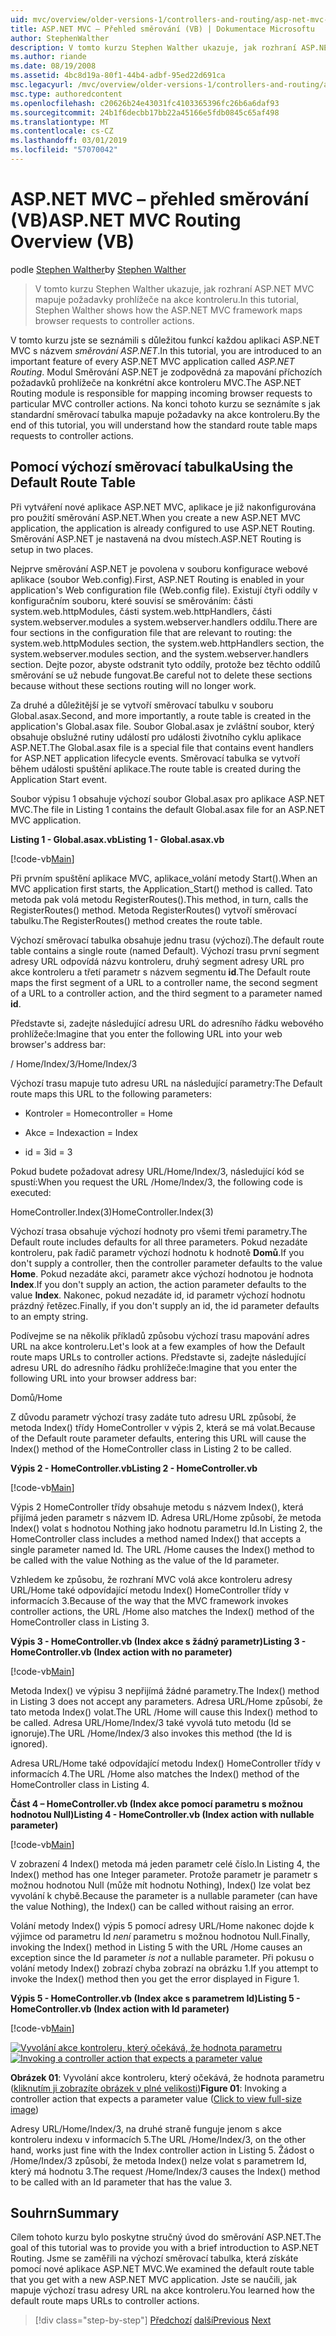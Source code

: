 ```yaml
---
uid: mvc/overview/older-versions-1/controllers-and-routing/asp-net-mvc-routing-overview-vb
title: ASP.NET MVC – Přehled směrování (VB) | Dokumentace Microsoftu
author: StephenWalther
description: V tomto kurzu Stephen Walther ukazuje, jak rozhraní ASP.NET MVC mapuje požadavky prohlížeče na akce kontroleru.
ms.author: riande
ms.date: 08/19/2008
ms.assetid: 4bc8d19a-80f1-44b4-adbf-95ed22d691ca
msc.legacyurl: /mvc/overview/older-versions-1/controllers-and-routing/asp-net-mvc-routing-overview-vb
msc.type: authoredcontent
ms.openlocfilehash: c20626b24e43031fc4103365396fc26b6a6daf93
ms.sourcegitcommit: 24b1f6decbb17bb22a45166e5fdb0845c65af498
ms.translationtype: MT
ms.contentlocale: cs-CZ
ms.lasthandoff: 03/01/2019
ms.locfileid: "57070042"
---
```

<a name="aspnet-mvc-routing-overview-vb"></a><span data-ttu-id="5151f-103">ASP.NET MVC – přehled směrování (VB)</span><span class="sxs-lookup"><span data-stu-id="5151f-103">ASP.NET MVC Routing Overview (VB)</span></span>
====================
<span data-ttu-id="5151f-104">podle [Stephen Walther](https://github.com/StephenWalther)</span><span class="sxs-lookup"><span data-stu-id="5151f-104">by [Stephen Walther](https://github.com/StephenWalther)</span></span>

> <span data-ttu-id="5151f-105">V tomto kurzu Stephen Walther ukazuje, jak rozhraní ASP.NET MVC mapuje požadavky prohlížeče na akce kontroleru.</span><span class="sxs-lookup"><span data-stu-id="5151f-105">In this tutorial, Stephen Walther shows how the ASP.NET MVC framework maps browser requests to controller actions.</span></span>


<span data-ttu-id="5151f-106">V tomto kurzu jste se seznámili s důležitou funkcí každou aplikaci ASP.NET MVC s názvem *směrování ASP.NET*.</span><span class="sxs-lookup"><span data-stu-id="5151f-106">In this tutorial, you are introduced to an important feature of every ASP.NET MVC application called *ASP.NET Routing*.</span></span> <span data-ttu-id="5151f-107">Modul Směrování ASP.NET je zodpovědná za mapování příchozích požadavků prohlížeče na konkrétní akce kontroleru MVC.</span><span class="sxs-lookup"><span data-stu-id="5151f-107">The ASP.NET Routing module is responsible for mapping incoming browser requests to particular MVC controller actions.</span></span> <span data-ttu-id="5151f-108">Na konci tohoto kurzu se seznámíte s jak standardní směrovací tabulka mapuje požadavky na akce kontroleru.</span><span class="sxs-lookup"><span data-stu-id="5151f-108">By the end of this tutorial, you will understand how the standard route table maps requests to controller actions.</span></span>

## <a name="using-the-default-route-table"></a><span data-ttu-id="5151f-109">Pomocí výchozí směrovací tabulka</span><span class="sxs-lookup"><span data-stu-id="5151f-109">Using the Default Route Table</span></span>

<span data-ttu-id="5151f-110">Při vytváření nové aplikace ASP.NET MVC, aplikace je již nakonfigurována pro použití směrování ASP.NET.</span><span class="sxs-lookup"><span data-stu-id="5151f-110">When you create a new ASP.NET MVC application, the application is already configured to use ASP.NET Routing.</span></span> <span data-ttu-id="5151f-111">Směrování ASP.NET je nastavená na dvou místech.</span><span class="sxs-lookup"><span data-stu-id="5151f-111">ASP.NET Routing is setup in two places.</span></span>

<span data-ttu-id="5151f-112">Nejprve směrování ASP.NET je povolena v souboru konfigurace webové aplikace (soubor Web.config).</span><span class="sxs-lookup"><span data-stu-id="5151f-112">First, ASP.NET Routing is enabled in your application's Web configuration file (Web.config file).</span></span> <span data-ttu-id="5151f-113">Existují čtyři oddíly v konfiguračním souboru, které souvisí se směrováním: části system.web.httpModules, části system.web.httpHandlers, části system.webserver.modules a system.webserver.handlers oddílu.</span><span class="sxs-lookup"><span data-stu-id="5151f-113">There are four sections in the configuration file that are relevant to routing: the system.web.httpModules section, the system.web.httpHandlers section, the system.webserver.modules section, and the system.webserver.handlers section.</span></span> <span data-ttu-id="5151f-114">Dejte pozor, abyste odstranit tyto oddíly, protože bez těchto oddílů směrování se už nebude fungovat.</span><span class="sxs-lookup"><span data-stu-id="5151f-114">Be careful not to delete these sections because without these sections routing will no longer work.</span></span>

<span data-ttu-id="5151f-115">Za druhé a důležitější je se vytvoří směrovací tabulku v souboru Global.asax.</span><span class="sxs-lookup"><span data-stu-id="5151f-115">Second, and more importantly, a route table is created in the application's Global.asax file.</span></span> <span data-ttu-id="5151f-116">Soubor Global.asax je zvláštní soubor, který obsahuje obslužné rutiny událostí pro události životního cyklu aplikace ASP.NET.</span><span class="sxs-lookup"><span data-stu-id="5151f-116">The Global.asax file is a special file that contains event handlers for ASP.NET application lifecycle events.</span></span> <span data-ttu-id="5151f-117">Směrovací tabulka se vytvoří během události spuštění aplikace.</span><span class="sxs-lookup"><span data-stu-id="5151f-117">The route table is created during the Application Start event.</span></span>

<span data-ttu-id="5151f-118">Soubor výpisu 1 obsahuje výchozí soubor Global.asax pro aplikace ASP.NET MVC.</span><span class="sxs-lookup"><span data-stu-id="5151f-118">The file in Listing 1 contains the default Global.asax file for an ASP.NET MVC application.</span></span>

<span data-ttu-id="5151f-119">**Listing 1 - Global.asax.vb**</span><span class="sxs-lookup"><span data-stu-id="5151f-119">**Listing 1 - Global.asax.vb**</span></span>

[!code-vb[Main](asp-net-mvc-routing-overview-vb/samples/sample1.vb)]

<span data-ttu-id="5151f-120">Při prvním spuštění aplikace MVC, aplikace\_volání metody Start().</span><span class="sxs-lookup"><span data-stu-id="5151f-120">When an MVC application first starts, the Application\_Start() method is called.</span></span> <span data-ttu-id="5151f-121">Tato metoda pak volá metodu RegisterRoutes().</span><span class="sxs-lookup"><span data-stu-id="5151f-121">This method, in turn, calls the RegisterRoutes() method.</span></span> <span data-ttu-id="5151f-122">Metoda RegisterRoutes() vytvoří směrovací tabulku.</span><span class="sxs-lookup"><span data-stu-id="5151f-122">The RegisterRoutes() method creates the route table.</span></span>

<span data-ttu-id="5151f-123">Výchozí směrovací tabulka obsahuje jednu trasu (výchozí).</span><span class="sxs-lookup"><span data-stu-id="5151f-123">The default route table contains a single route (named Default).</span></span> <span data-ttu-id="5151f-124">Výchozí trasu první segment adresy URL odpovídá názvu kontroleru, druhý segment adresy URL pro akce kontroleru a třetí parametr s názvem segmentu **id**.</span><span class="sxs-lookup"><span data-stu-id="5151f-124">The Default route maps the first segment of a URL to a controller name, the second segment of a URL to a controller action, and the third segment to a parameter named **id**.</span></span>

<span data-ttu-id="5151f-125">Představte si, zadejte následující adresu URL do adresního řádku webového prohlížeče:</span><span class="sxs-lookup"><span data-stu-id="5151f-125">Imagine that you enter the following URL into your web browser's address bar:</span></span>

<span data-ttu-id="5151f-126">/ Home/Index/3</span><span class="sxs-lookup"><span data-stu-id="5151f-126">/Home/Index/3</span></span>

<span data-ttu-id="5151f-127">Výchozí trasu mapuje tuto adresu URL na následující parametry:</span><span class="sxs-lookup"><span data-stu-id="5151f-127">The Default route maps this URL to the following parameters:</span></span>

- <span data-ttu-id="5151f-128">Kontroler = Home</span><span class="sxs-lookup"><span data-stu-id="5151f-128">controller = Home</span></span>

- <span data-ttu-id="5151f-129">Akce = Index</span><span class="sxs-lookup"><span data-stu-id="5151f-129">action = Index</span></span>

- <span data-ttu-id="5151f-130">id = 3</span><span class="sxs-lookup"><span data-stu-id="5151f-130">id = 3</span></span>

<span data-ttu-id="5151f-131">Pokud budete požadovat adresy URL/Home/Index/3, následující kód se spustí:</span><span class="sxs-lookup"><span data-stu-id="5151f-131">When you request the URL /Home/Index/3, the following code is executed:</span></span>

<span data-ttu-id="5151f-132">HomeController.Index(3)</span><span class="sxs-lookup"><span data-stu-id="5151f-132">HomeController.Index(3)</span></span>

<span data-ttu-id="5151f-133">Výchozí trasa obsahuje výchozí hodnoty pro všemi třemi parametry.</span><span class="sxs-lookup"><span data-stu-id="5151f-133">The Default route includes defaults for all three parameters.</span></span> <span data-ttu-id="5151f-134">Pokud nezadáte kontroleru, pak řadič parametr výchozí hodnotu k hodnotě **Domů**.</span><span class="sxs-lookup"><span data-stu-id="5151f-134">If you don't supply a controller, then the controller parameter defaults to the value **Home**.</span></span> <span data-ttu-id="5151f-135">Pokud nezadáte akci, parametr akce výchozí hodnotou je hodnota **Index**.</span><span class="sxs-lookup"><span data-stu-id="5151f-135">If you don't supply an action, the action parameter defaults to the value **Index**.</span></span> <span data-ttu-id="5151f-136">Nakonec, pokud nezadáte id, id parametr výchozí hodnotu prázdný řetězec.</span><span class="sxs-lookup"><span data-stu-id="5151f-136">Finally, if you don't supply an id, the id parameter defaults to an empty string.</span></span>

<span data-ttu-id="5151f-137">Podívejme se na několik příkladů způsobu výchozí trasu mapování adres URL na akce kontroleru.</span><span class="sxs-lookup"><span data-stu-id="5151f-137">Let's look at a few examples of how the Default route maps URLs to controller actions.</span></span> <span data-ttu-id="5151f-138">Představte si, zadejte následující adresu URL do adresního řádku prohlížeče:</span><span class="sxs-lookup"><span data-stu-id="5151f-138">Imagine that you enter the following URL into your browser address bar:</span></span>

<span data-ttu-id="5151f-139">Domů</span><span class="sxs-lookup"><span data-stu-id="5151f-139">/Home</span></span>

<span data-ttu-id="5151f-140">Z důvodu parametr výchozí trasy zadáte tuto adresu URL způsobí, že metoda Index() třídy HomeController v výpis 2, která se má volat.</span><span class="sxs-lookup"><span data-stu-id="5151f-140">Because of the Default route parameter defaults, entering this URL will cause the Index() method of the HomeController class in Listing 2 to be called.</span></span>

<span data-ttu-id="5151f-141">**Výpis 2 - HomeController.vb**</span><span class="sxs-lookup"><span data-stu-id="5151f-141">**Listing 2 - HomeController.vb**</span></span>

[!code-vb[Main](asp-net-mvc-routing-overview-vb/samples/sample2.vb)]

<span data-ttu-id="5151f-142">Výpis 2 HomeController třídy obsahuje metodu s názvem Index(), která přijímá jeden parametr s názvem ID. Adresa URL/Home způsobí, že metoda Index() volat s hodnotou Nothing jako hodnotu parametru Id.</span><span class="sxs-lookup"><span data-stu-id="5151f-142">In Listing 2, the HomeController class includes a method named Index() that accepts a single parameter named Id. The URL /Home causes the Index() method to be called with the value Nothing as the value of the Id parameter.</span></span>

<span data-ttu-id="5151f-143">Vzhledem ke způsobu, že rozhraní MVC volá akce kontroleru adresy URL/Home také odpovídající metodu Index() HomeController třídy v informacích 3.</span><span class="sxs-lookup"><span data-stu-id="5151f-143">Because of the way that the MVC framework invokes controller actions, the URL /Home also matches the Index() method of the HomeController class in Listing 3.</span></span>

<span data-ttu-id="5151f-144">**Výpis 3 - HomeController.vb (Index akce s žádný parametr)**</span><span class="sxs-lookup"><span data-stu-id="5151f-144">**Listing 3 - HomeController.vb (Index action with no parameter)**</span></span>

[!code-vb[Main](asp-net-mvc-routing-overview-vb/samples/sample3.vb)]

<span data-ttu-id="5151f-145">Metoda Index() ve výpisu 3 nepřijímá žádné parametry.</span><span class="sxs-lookup"><span data-stu-id="5151f-145">The Index() method in Listing 3 does not accept any parameters.</span></span> <span data-ttu-id="5151f-146">Adresa URL/Home způsobí, že tato metoda Index() volat.</span><span class="sxs-lookup"><span data-stu-id="5151f-146">The URL /Home will cause this Index() method to be called.</span></span> <span data-ttu-id="5151f-147">Adresa URL/Home/Index/3 také vyvolá tuto metodu (Id se ignoruje).</span><span class="sxs-lookup"><span data-stu-id="5151f-147">The URL /Home/Index/3 also invokes this method (the Id is ignored).</span></span>

<span data-ttu-id="5151f-148">Adresa URL/Home také odpovídající metodu Index() HomeController třídy v informacích 4.</span><span class="sxs-lookup"><span data-stu-id="5151f-148">The URL /Home also matches the Index() method of the HomeController class in Listing 4.</span></span>

<span data-ttu-id="5151f-149">**Část 4 – HomeController.vb (Index akce pomocí parametru s možnou hodnotou Null)**</span><span class="sxs-lookup"><span data-stu-id="5151f-149">**Listing 4 - HomeController.vb (Index action with nullable parameter)**</span></span>

[!code-vb[Main](asp-net-mvc-routing-overview-vb/samples/sample4.vb)]

<span data-ttu-id="5151f-150">V zobrazení 4 Index() metoda má jeden parametr celé číslo.</span><span class="sxs-lookup"><span data-stu-id="5151f-150">In Listing 4, the Index() method has one Integer parameter.</span></span> <span data-ttu-id="5151f-151">Protože parametr je parametr s možnou hodnotou Null (může mít hodnotu Nothing), Index() lze volat bez vyvolání k chybě.</span><span class="sxs-lookup"><span data-stu-id="5151f-151">Because the parameter is a nullable parameter (can have the value Nothing), the Index() can be called without raising an error.</span></span>

<span data-ttu-id="5151f-152">Volání metody Index() výpis 5 pomocí adresy URL/Home nakonec dojde k výjimce od parametru Id *není* parametru s možnou hodnotou Null.</span><span class="sxs-lookup"><span data-stu-id="5151f-152">Finally, invoking the Index() method in Listing 5 with the URL /Home causes an exception since the Id parameter *is not* a nullable parameter.</span></span> <span data-ttu-id="5151f-153">Při pokusu o volání metody Index() zobrazí chyba zobrazí na obrázku 1.</span><span class="sxs-lookup"><span data-stu-id="5151f-153">If you attempt to invoke the Index() method then you get the error displayed in Figure 1.</span></span>

<span data-ttu-id="5151f-154">**Výpis 5 - HomeController.vb (Index akce s parametrem Id)**</span><span class="sxs-lookup"><span data-stu-id="5151f-154">**Listing 5 - HomeController.vb (Index action with Id parameter)**</span></span>

[!code-vb[Main](asp-net-mvc-routing-overview-vb/samples/sample5.vb)]


<span data-ttu-id="5151f-155">[![Vyvolání akce kontroleru, který očekává, že hodnota parametru](asp-net-mvc-routing-overview-vb/_static/image1.jpg)](asp-net-mvc-routing-overview-vb/_static/image1.png)</span><span class="sxs-lookup"><span data-stu-id="5151f-155">[![Invoking a controller action that expects a parameter value](asp-net-mvc-routing-overview-vb/_static/image1.jpg)](asp-net-mvc-routing-overview-vb/_static/image1.png)</span></span>

<span data-ttu-id="5151f-156">**Obrázek 01**: Vyvolání akce kontroleru, který očekává, že hodnota parametru ([kliknutím ji zobrazíte obrázek v plné velikosti](asp-net-mvc-routing-overview-vb/_static/image2.png))</span><span class="sxs-lookup"><span data-stu-id="5151f-156">**Figure 01**: Invoking a controller action that expects a parameter value ([Click to view full-size image](asp-net-mvc-routing-overview-vb/_static/image2.png))</span></span>


<span data-ttu-id="5151f-157">Adresy URL/Home/Index/3, na druhé straně funguje jenom s akce kontroleru indexu v informacích 5.</span><span class="sxs-lookup"><span data-stu-id="5151f-157">The URL /Home/Index/3, on the other hand, works just fine with the Index controller action in Listing 5.</span></span> <span data-ttu-id="5151f-158">Žádost o /Home/Index/3 způsobí, že metoda Index() nelze volat s parametrem Id, který má hodnotu 3.</span><span class="sxs-lookup"><span data-stu-id="5151f-158">The request /Home/Index/3 causes the Index() method to be called with an Id parameter that has the value 3.</span></span>

## <a name="summary"></a><span data-ttu-id="5151f-159">Souhrn</span><span class="sxs-lookup"><span data-stu-id="5151f-159">Summary</span></span>

<span data-ttu-id="5151f-160">Cílem tohoto kurzu bylo poskytne stručný úvod do směrování ASP.NET.</span><span class="sxs-lookup"><span data-stu-id="5151f-160">The goal of this tutorial was to provide you with a brief introduction to ASP.NET Routing.</span></span> <span data-ttu-id="5151f-161">Jsme se zaměřili na výchozí směrovací tabulka, která získáte pomocí nové aplikace ASP.NET MVC.</span><span class="sxs-lookup"><span data-stu-id="5151f-161">We examined the default route table that you get with a new ASP.NET MVC application.</span></span> <span data-ttu-id="5151f-162">Jste se naučili, jak mapuje výchozí trasu adresy URL na akce kontroleru.</span><span class="sxs-lookup"><span data-stu-id="5151f-162">You learned how the default route maps URLs to controller actions.</span></span>

> [!div class="step-by-step"]
> <span data-ttu-id="5151f-163">[Předchozí](creating-an-action-cs.md)
> [další](understanding-action-filters-vb.md)</span><span class="sxs-lookup"><span data-stu-id="5151f-163">[Previous](creating-an-action-cs.md)
[Next](understanding-action-filters-vb.md)</span></span>
